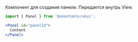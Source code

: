 Компонент для создания панели. Передается внутрь View.

```jsx static
import { Panel } from '@vkontakte/vkui';

<Panel id="panelId">
  Content
</Panel>
```
